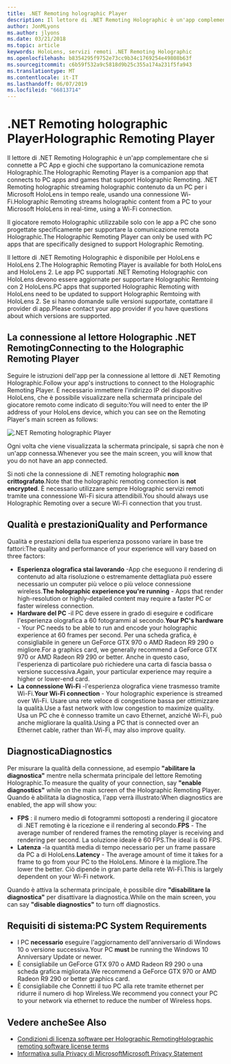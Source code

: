 ```yaml
---
title: .NET Remoting holographic Player
description: Il lettore di .NET Remoting Holographic è un'app complementare che si connette a PC App e giochi che supportano la comunicazione remota Holographic. .NET Remoting holographic streaming holographic contenuto da un PC per i Microsoft HoloLens in tempo reale, usando una connessione Wi-Fi.
author: JonMLyons
ms.author: jlyons
ms.date: 03/21/2018
ms.topic: article
keywords: HoloLens, servizi remoti .NET Remoting Holographic
ms.openlocfilehash: b8354295f9752e73cc9b34c1769254e49808b63f
ms.sourcegitcommit: c6b59f532a9c5818d9b25c355a174a231f5fa943
ms.translationtype: MT
ms.contentlocale: it-IT
ms.lasthandoff: 06/07/2019
ms.locfileid: "66813714"
---
```

# <a name="holographic-remoting-player"></a><span data-ttu-id="14b6d-105">.NET Remoting holographic Player</span><span class="sxs-lookup"><span data-stu-id="14b6d-105">Holographic Remoting Player</span></span>

<span data-ttu-id="14b6d-106">Il lettore di .NET Remoting Holographic è un'app complementare che si connette a PC App e giochi che supportano la comunicazione remota Holographic.</span><span class="sxs-lookup"><span data-stu-id="14b6d-106">The Holographic Remoting Player is a companion app that connects to PC apps and games that support Holographic Remoting.</span></span> <span data-ttu-id="14b6d-107">.NET Remoting holographic streaming holographic contenuto da un PC per i Microsoft HoloLens in tempo reale, usando una connessione Wi-Fi.</span><span class="sxs-lookup"><span data-stu-id="14b6d-107">Holographic Remoting streams holographic content from a PC to your Microsoft HoloLens in real-time, using a Wi-Fi connection.</span></span>

<span data-ttu-id="14b6d-108">Il giocatore remoto Holographic utilizzabile solo con le app a PC che sono progettate specificamente per supportare la comunicazione remota Holographic.</span><span class="sxs-lookup"><span data-stu-id="14b6d-108">The Holographic Remoting Player can only be used with PC apps that are specifically designed to support Holographic Remoting.</span></span>

<span data-ttu-id="14b6d-109">Il lettore di .NET Remoting Holographic è disponibile per HoloLens e HoloLens 2.</span><span class="sxs-lookup"><span data-stu-id="14b6d-109">The Holographic Remoting Player is available for both HoloLens and HoloLens 2.</span></span>  <span data-ttu-id="14b6d-110">Le app PC supportati .NET Remoting Holographic con HoloLens devono essere aggiornate per supportare Holographic Remtoing con 2 HoloLens.</span><span class="sxs-lookup"><span data-stu-id="14b6d-110">PC apps that supported Holographic Remoting with HoloLens need to be updated to support Holographic Remtoing with HoloLens 2.</span></span>  <span data-ttu-id="14b6d-111">Se si hanno domande sulle versioni supportate, contattare il provider di app.</span><span class="sxs-lookup"><span data-stu-id="14b6d-111">Please contact your app provider if you have questions about which versions are supported.</span></span>

## <a name="connecting-to-the-holographic-remoting-player"></a><span data-ttu-id="14b6d-112">La connessione al lettore Holographic .NET Remoting</span><span class="sxs-lookup"><span data-stu-id="14b6d-112">Connecting to the Holographic Remoting Player</span></span>

<span data-ttu-id="14b6d-113">Seguire le istruzioni dell'app per la connessione al lettore di .NET Remoting Holographic.</span><span class="sxs-lookup"><span data-stu-id="14b6d-113">Follow your app's instructions to connect to the Holographic Remoting Player.</span></span> <span data-ttu-id="14b6d-114">È necessario immettere l'indirizzo IP del dispositivo HoloLens, che è possibile visualizzare nella schermata principale del giocatore remoto come indicato di seguito:</span><span class="sxs-lookup"><span data-stu-id="14b6d-114">You will need to enter the IP address of your HoloLens device, which you can see on the Remoting Player's main screen as follows:</span></span>

![.NET Remoting holographic Player](images/holographicremotingplayer.png)

<span data-ttu-id="14b6d-116">Ogni volta che viene visualizzata la schermata principale, si saprà che non è un'app connessa.</span><span class="sxs-lookup"><span data-stu-id="14b6d-116">Whenever you see the main screen, you will know that you do not have an app connected.</span></span>

<span data-ttu-id="14b6d-117">Si noti che la connessione di .NET remoting holographic **non crittografato**.</span><span class="sxs-lookup"><span data-stu-id="14b6d-117">Note that the holographic remoting connection is **not encrypted**.</span></span> <span data-ttu-id="14b6d-118">È necessario utilizzare sempre Holographic servizi remoti tramite una connessione Wi-Fi sicura attendibili.</span><span class="sxs-lookup"><span data-stu-id="14b6d-118">You should always use Holographic Remoting over a secure Wi-Fi connection that you trust.</span></span>

## <a name="quality-and-performance"></a><span data-ttu-id="14b6d-119">Qualità e prestazioni</span><span class="sxs-lookup"><span data-stu-id="14b6d-119">Quality and Performance</span></span>

<span data-ttu-id="14b6d-120">Qualità e prestazioni della tua esperienza possono variare in base tre fattori:</span><span class="sxs-lookup"><span data-stu-id="14b6d-120">The quality and performance of your experience will vary based on three factors:</span></span>
* <span data-ttu-id="14b6d-121">**Esperienza olografica stai lavorando** -App che eseguono il rendering di contenuto ad alta risoluzione o estremamente dettagliata può essere necessario un computer più veloce o più veloce connessione wireless.</span><span class="sxs-lookup"><span data-stu-id="14b6d-121">**The holographic experience you're running** - Apps that render high-resolution or highly-detailed content may require a faster PC or faster wireless connection.</span></span>
* <span data-ttu-id="14b6d-122">**Hardware del PC** -il PC deve essere in grado di eseguire e codificare l'esperienza olografica a 60 fotogrammi al secondo.</span><span class="sxs-lookup"><span data-stu-id="14b6d-122">**Your PC's hardware** - Your PC needs to be able to run and encode your holographic experience at 60 frames per second.</span></span> <span data-ttu-id="14b6d-123">Per una scheda grafica, è consigliabile in genere un GeForce GTX 970 o AMD Radeon R9 290 o migliore.</span><span class="sxs-lookup"><span data-stu-id="14b6d-123">For a graphics card, we generally recommend a GeForce GTX 970 or AMD Radeon R9 290 or better.</span></span> <span data-ttu-id="14b6d-124">Anche in questo caso, l'esperienza di particolare può richiedere una carta di fascia bassa o versione successiva.</span><span class="sxs-lookup"><span data-stu-id="14b6d-124">Again, your particular experience may require a higher or lower-end card.</span></span>
* <span data-ttu-id="14b6d-125">**La connessione Wi-Fi** -l'esperienza olografica viene trasmesso tramite Wi-Fi.</span><span class="sxs-lookup"><span data-stu-id="14b6d-125">**Your Wi-Fi connection** - Your holographic experience is streamed over Wi-Fi.</span></span> <span data-ttu-id="14b6d-126">Usare una rete veloce di congestione bassa per ottimizzare la qualità.</span><span class="sxs-lookup"><span data-stu-id="14b6d-126">Use a fast network with low congestion to maximize quality.</span></span> <span data-ttu-id="14b6d-127">Usa un PC che è connesso tramite un cavo Ethernet, anziché Wi-Fi, può anche migliorare la qualità.</span><span class="sxs-lookup"><span data-stu-id="14b6d-127">Using a PC that is connected over an Ethernet cable, rather than Wi-Fi, may also improve quality.</span></span>

## <a name="diagnostics"></a><span data-ttu-id="14b6d-128">Diagnostica</span><span class="sxs-lookup"><span data-stu-id="14b6d-128">Diagnostics</span></span>

<span data-ttu-id="14b6d-129">Per misurare la qualità della connessione, ad esempio **"abilitare la diagnostica"** mentre nella schermata principale del lettore Remoting Holographic.</span><span class="sxs-lookup"><span data-stu-id="14b6d-129">To measure the quality of your connection, say **"enable diagnostics"** while on the main screen of the Holographic Remoting Player.</span></span> <span data-ttu-id="14b6d-130">Quando è abilitata la diagnostica, l'app verrà illustrato:</span><span class="sxs-lookup"><span data-stu-id="14b6d-130">When diagnostics are enabled, the app will show you:</span></span>
* <span data-ttu-id="14b6d-131">**FPS** : il numero medio di fotogrammi sottoposti a rendering il giocatore di .NET remoting è la ricezione e il rendering al secondo.</span><span class="sxs-lookup"><span data-stu-id="14b6d-131">**FPS** - The average number of rendered frames the remoting player is receiving and rendering per second.</span></span> <span data-ttu-id="14b6d-132">La soluzione ideale è 60 FPS.</span><span class="sxs-lookup"><span data-stu-id="14b6d-132">The ideal is 60 FPS.</span></span>
* <span data-ttu-id="14b6d-133">**Latenza** -la quantità media di tempo necessario per un frame passare da PC a di HoloLens.</span><span class="sxs-lookup"><span data-stu-id="14b6d-133">**Latency** - The average amount of time it takes for a frame to go from your PC to the HoloLens.</span></span> <span data-ttu-id="14b6d-134">Minore è la migliore.</span><span class="sxs-lookup"><span data-stu-id="14b6d-134">The lower the better.</span></span> <span data-ttu-id="14b6d-135">Ciò dipende in gran parte della rete Wi-Fi.</span><span class="sxs-lookup"><span data-stu-id="14b6d-135">This is largely dependent on your Wi-Fi network.</span></span>

<span data-ttu-id="14b6d-136">Quando è attiva la schermata principale, è possibile dire **"disabilitare la diagnostica"** per disattivare la diagnostica.</span><span class="sxs-lookup"><span data-stu-id="14b6d-136">While on the main screen, you can say **"disable diagnostics"** to turn off diagnostics.</span></span>

## <a name="pc-system-requirements"></a><span data-ttu-id="14b6d-137">Requisiti di sistema:</span><span class="sxs-lookup"><span data-stu-id="14b6d-137">PC System Requirements</span></span>
* <span data-ttu-id="14b6d-138">I PC **necessario** eseguire l'aggiornamento dell'anniversario di Windows 10 o versione successiva.</span><span class="sxs-lookup"><span data-stu-id="14b6d-138">Your PC **must** be running the Windows 10 Anniversary Update or newer.</span></span>
* <span data-ttu-id="14b6d-139">È consigliabile un GeForce GTX 970 o AMD Radeon R9 290 o una scheda grafica migliorata.</span><span class="sxs-lookup"><span data-stu-id="14b6d-139">We recommend a GeForce GTX 970 or AMD Radeon R9 290 or better graphics card.</span></span>
* <span data-ttu-id="14b6d-140">È consigliabile che Connetti il tuo PC alla rete tramite ethernet per ridurre il numero di hop Wireless.</span><span class="sxs-lookup"><span data-stu-id="14b6d-140">We recommend you connect your PC to your network via ethernet to reduce the number of Wireless hops.</span></span>

## <a name="see-also"></a><span data-ttu-id="14b6d-141">Vedere anche</span><span class="sxs-lookup"><span data-stu-id="14b6d-141">See Also</span></span>
* [<span data-ttu-id="14b6d-142">Condizioni di licenza software per Holographic Remoting</span><span class="sxs-lookup"><span data-stu-id="14b6d-142">Holographic remoting software license terms</span></span>](https://docs.microsoft.com/en-us/legal/mixed-reality/microsoft-holographic-remoting-software-license-terms)
* [<span data-ttu-id="14b6d-143">Informativa sulla Privacy di Microsoft</span><span class="sxs-lookup"><span data-stu-id="14b6d-143">Microsoft Privacy Statement</span></span>](https://go.microsoft.com/fwlink/?LinkId=521839)
